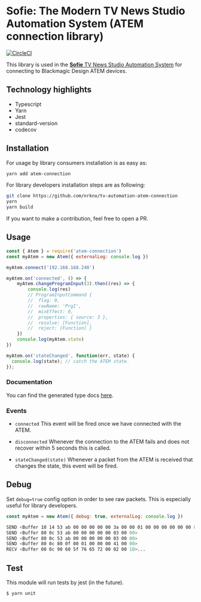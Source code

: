 # Sofie: The Modern TV News Studio Automation System (ATEM connection library)
[![CircleCI](https://circleci.com/gh/nrkno/tv-automation-atem-connection.svg?style=svg)](https://circleci.com/gh/nrkno/tv-automation-atem-connection)

This library is used in the [**Sofie** TV News Studio Automation System](https://github.com/nrkno/Sofie-TV-automation/) for connecting to Blackmagic Design ATEM devices.


## Technology highlights
- Typescript
- Yarn
- Jest
- standard-version
- codecov

## Installation

For usage by library consumers installation is as easy as:
```sh
yarn add atem-connection
```

For library developers installation steps are as following:
```sh
git clone https://github.com/nrkno/tv-automation-atem-connection
yarn
yarn build
```

If you want to make a contribution, feel free to open a PR.

## Usage

```javascript
const { Atem } = require('atem-connection')
const myAtem = new Atem({ externalLog: console.log })

myAtem.connect('192.168.168.240')

myAtem.on('connected', () => {
	myAtem.changeProgramInput(3).then((res) => {
		console.log(res)
		// ProgramInputCommand {
		// 	flag: 0,
		// 	rawName: 'PrgI',
		// 	mixEffect: 0,
		// 	properties: { source: 3 },
		// 	resolve: [Function],
		// 	reject: [Function] }
	})
	console.log(myAtem.state)
})

myAtem.on('stateChanged', function(err, state) {
  console.log(state); // catch the ATEM state.
});
```

### Documentation

You can find the generated type docs [here](https://nrkno.github.io/tv-automation-atem-connection/).

### Events

- `connected`
This event will be fired once we have connected with the ATEM.

- `disconnected`
Whenever the connection to the ATEM fails and does not recover within 5 seconds this is called.

- `stateChanged(state)`
Whenever a packet from the ATEM is received that changes the state, this event will be fired.

## Debug

Set `debug=true` config option in order to see raw packets. This is especially useful for library developers.
```javascript
const myAtem = new Atem({ debug: true, externalLog: console.log })
```
```sh
SEND <Buffer 10 14 53 ab 00 00 00 00 00 3a 00 00 01 00 00 00 00 00 00 00>
SEND <Buffer 80 0c 53 ab 00 00 00 00 00 03 00 00>
SEND <Buffer 80 0c 53 ab 00 00 00 00 00 03 00 00>
SEND <Buffer 80 0c 80 0f 00 01 00 00 00 41 00 00>
RECV <Buffer 00 0c 90 60 5f 76 65 72 00 02 00 10>...
```

## Test

This module will run tests by jest (in the future).
```sh
$ yarn unit
```
